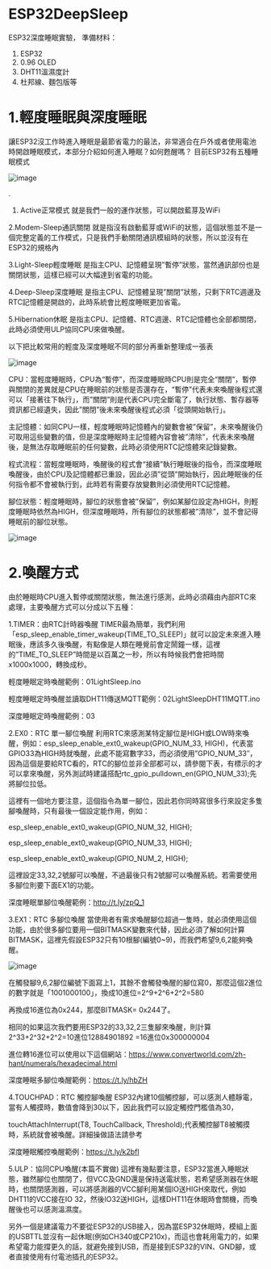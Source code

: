 # ESP32DeepSleep
ESP32深度睡眠實驗，
準備材料：

  1. ESP32
  2. 0.96 OLED  
  3. DHT11溫濕度計
  4. 杜邦線、麵包版等

# 1.輕度睡眠與深度睡眠
讓ESP32沒工作時進入睡眠是最節省電力的最法，非常適合在戶外或者使用電池時開啟睡眠模式，本部分介紹如何進入睡眠？如何甦醒嗎？
目前ESP32有五種睡眠模式

![image](https://user-images.githubusercontent.com/40359899/228641276-c19dd35b-074f-42d0-98ce-81ff690e424a.png)






.

1. Active正常模式
就是我們一般的運作狀態，可以開啟藍芽及WiFi

2.Modem-Sleep通訊關閉
就是指沒有啟動藍芽或WiFi的狀態，這個狀態並不是一個完整定義的工作模式，只是我們手動關閉通訊模組時的狀態，所以並沒有在ESP32的規格內

3.Light-Sleep輕度睡眠
是指主CPU、記憶體呈現”暫停”狀態，當然通訊部份也是關閉狀態，這樣已經可以大幅達到省電的功能。

4.Deep-Sleep深度睡眠
是指主CPU、記憶體呈現”關閉”狀態，只剩下RTC週邊及RTC記憶體是開啟的，此時系統會比輕度睡眠更加省電。

5.Hibernation休眠
是指主CPU、記憶體、RTC週邊、RTC記憶體也全部都關閉，此時必須使用ULP協同CPU來做喚醒。

以下把比較常用的輕度及深度睡眠不同的部分再重新整理成一張表

![image](https://user-images.githubusercontent.com/40359899/228641454-e65d88b0-9362-443b-a371-a8f655de126e.png)

CPU：當輕度睡眠時，CPU為“暫停”，而深度睡眠時CPU則是完全“關閉”，暫停與關閉的差異就是CPU在睡眠前的狀態是否還存在，“暫停”代表未來喚醒後程式還可以「接著往下執行」，而”關閉”則是代表CPU完全斷電了，執行狀態、暫存器等資訊都已經遺失，因此”關閉”後未來喚醒後程式必須「從頭開始執行」。

主記憶體：如同CPU一樣，輕度睡眠時記憶體內的變數會被”保留”，未來喚醒後仍可取用這些變數的值，但是深度睡眠時主記憶體內容會被”清除”，代表未來喚醒後，是無法存取睡眠前的任何變數，此時必須使用RTC記憶體來記錄變數。

程式流程：當輕度睡眠時，喚醒後的程式會“接續”執行睡眠後的指令，而深度睡眠喚醒後，由於CPU及記憶體都已重設，因此必須”從頭”開始執行，因此睡眠後的任何指令都不會被執行到，此時若有需要存放變數則必須使用RTC記憶體。

腳位狀態：輕度睡眠時，腳位的狀態會被”保留”，例如某腳位設定為HIGH，則輕度睡眠時依然為HIGH，但深度睡眠時，所有腳位的狀態都被”清除”，並不會記得睡眠前的腳位狀態。

![image](https://user-images.githubusercontent.com/40359899/228641558-e1c135cf-32a2-4ab0-80a8-32f84e7c4a6f.png)

# 2.喚醒方式
由於睡眠時CPU進入暫停或關閉狀態，無法進行感測，此時必須藉由內部RTC來處理，主要喚醒方式可以分成以下五種：

1.TIMER：由RTC計時器喚醒
TIMER最為簡單，我們利用「esp_sleep_enable_timer_wakeup(TIME_TO_SLEEP)」就可以設定未來進入睡眠後，應該多久後喚醒，有點像是人類在睡覺前會定鬧鐘一樣，這裡的”TIME_TO_SLEEP”時間是以百萬之一秒，所以有時候我們會把時間x1000x1000，轉換成秒。

輕度睡眠定時喚醒範例：01LightSleep.ino

輕度睡眠定時喚醒並讀取DHT11傳送MQTT範例：02LightSleepDHT11MQTT.ino

深度睡眠定時喚醒範例：03


2.EX0：RTC 單一腳位喚醒
利用RTC來感測某特定腳位是HIGH或LOW時來喚醒，例如：esp_sleep_enable_ext0_wakeup(GPIO_NUM_33, HIGH)，代表當GPIO33為HIGH時就喚醒，此處不能寫數字33，而必須使用”GPIO_NUM_33″，因為這個是要給RTC看的，RTC的腳位並非全部都可以，請參閱下表，有標示的才可以拿來喚醒，另外測試時建議搭配rtc_gpio_pulldown_en(GPIO_NUM_33);先將腳位拉低。

這裡有一個地方要注意，這個指令為單一腳位，因此若你同時寫很多行來設定多隻腳喚醒時，只有最後一個設定能作用，例如：

esp_sleep_enable_ext0_wakeup(GPIO_NUM_32, HIGH);

esp_sleep_enable_ext0_wakeup(GPIO_NUM_33, HIGH);

esp_sleep_enable_ext0_wakeup(GPIO_NUM_2, HIGH);

這裡設定33,32,2號腳可以喚醒，不過最後只有2號腳可以喚醒系統。若需要使用多腳位則要下面EX1的功能。

深度睡眠單腳位喚醒範例：http://t.ly/zpQ_1

3.EX1：RTC 多腳位喚醒
當使用者有需求喚醒腳位超過一隻時，就必須使用這個功能，由於很多腳位要用一個BITMASK變數來代替，因此必須了解如何計算BITMASK，這裡先假設ESP32只有10根腳(編號0~9)，而我們希望9,6,2能夠喚醒。

![image](https://user-images.githubusercontent.com/40359899/228641744-9e93cbf0-3fda-4f09-a90f-ba3916d9b615.png)

在觸發腳9,6,2腳位編號下面寫上1，其餘不會觸發喚醒的腳位寫0，那麼這個2進位的數字就是「1001000100」，換成10進位=2^9+2^6+2^2=580

再換成16進位為0x244，那麼BITMASK= 0x244了。

相同的如果這次我們要用ESP32的33,32,2三隻腳來喚醒，則計算2^33+2^32+2^2=10進位12884901892 =16進位0x300000004

進位轉16進位可以使用以下這個網站：https://www.convertworld.com/zh-hant/numerals/hexadecimal.html

深度睡眠多腳位喚醒範例：https://t.ly/hbZH


4.TOUCHPAD：RTC 觸控腳喚醒
ESP32內建10個觸控腳，可以感測人體靜電，當有人觸摸時，數值會降到30以下，因此我們可以設定觸控門檻值為30，

touchAttachInterrupt(T8, TouchCallback, Threshold);代表觸控腳T8被觸摸時，系統就會被喚醒。詳細操做語法請參考

深度睡眠觸控喚醒範例：https://t.ly/k2bfl


5.ULP：協同CPU喚醒(本篇不實做)
這裡有幾點要注意，ESP32當進入睡眠狀態，雖然腳位也關閉了，但VCC及GND還是保持送電狀態，若希望感測器在休眠時，也關閉感測器，可以將感測器的VCC腳利用某個IO送HIGH來取代，例如DHT11的VCC接在IO 32，然後IO32送HIGH，這樣DHT11在休眠時會關機，而喚醒後也可以感測溫濕度。

另外一個是建議電力不要從ESP32的USB接入，因為當ESP32休眠時，模組上面的USBTTL並沒有一起休眠(例如CH340或CP210x)，而這也會耗用電力的，如果希望電力能撐更久的話，就避免接到USB，而是接到ESP32的VIN、GND腳，或者直接使用有付電池插孔的ESP32。
